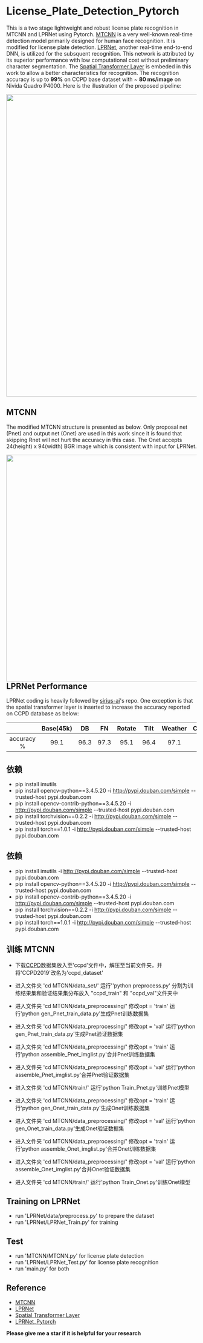 # License_Plate_Detection_Pytorch
This is a two stage lightweight and robust license plate recognition in MTCNN and LPRNet using Pytorch. [MTCNN](https://arxiv.org/abs/1604.02878v1) is a very well-known real-time detection model primarily designed for human face recognition. It is modified for license plate detection. [LPRNet](https://arxiv.org/abs/1806.10447), another real-time end-to-end DNN, is utilized for the subsquent recognition. This network is attributed by its superior performance with low computational cost without preliminary character segmentation. The [Spatial Transformer Layer](https://arxiv.org/abs/1506.02025) is embeded in this work to allow a better characteristics for recognition. The recognition accuracy is up to **99%** on CCPD base dataset with ~ **80 ms/image** on Nivida Quadro P4000. Here is the illustration of the proposed pipeline:

<img src="test/pipeline.png"  width="800">

## MTCNN
The modified MTCNN structure is presented as below. Only proposal net (Pnet) and output net (Onet) are used in this work since it is found that skipping Rnet will not hurt the accuracy in this case.  The Onet accepts 24(height) x 94(width) BGR image which is consistent with input for LPRNet. 

<img src="test/MTCNN.png"  width="600" style="float: left;">

## LPRNet Performance 
LPRNet coding is heavily followed by [sirius-ai](https://github.com/sirius-ai/LPRNet_Pytorch)'s repo. One exception is that the spatial transformer layer is inserted to increase the accuracy reported on CCPD database as below: 

|   | Base(45k) | DB | FN | Rotate | Tilt | Weather | Challenge |
|  :------:     | :---------: | :---------: |:---------: |:---------: |:---------: |:---------: |:---------: |
|   accuracy %      | 99.1     |  96.3 | 97.3 | 95.1 | 96.4 | 97.1 | 83.2 |

## 依赖
* pip install imutils
* pip install opencv-python==3.4.5.20 -i http://pypi.douban.com/simple --trusted-host pypi.douban.com
* pip install opencv-contrib-python==3.4.5.20 -i http://pypi.douban.com/simple --trusted-host pypi.douban.com
* pip install torchvision==0.2.2 -i http://pypi.douban.com/simple --trusted-host pypi.douban.com
* pip install torch==1.0.1 -i http://pypi.douban.com/simple --trusted-host pypi.douban.com


## 依赖
* pip install imutils -i http://pypi.douban.com/simple --trusted-host pypi.douban.com
* pip install opencv-python==3.4.5.20 -i http://pypi.douban.com/simple --trusted-host pypi.douban.com
* pip install opencv-contrib-python==3.4.5.20 -i http://pypi.douban.com/simple --trusted-host pypi.douban.com
* pip install torchvision==0.2.2 -i http://pypi.douban.com/simple --trusted-host pypi.douban.com
* pip install torch==1.0.1 -i http://pypi.douban.com/simple --trusted-host pypi.douban.com


## 训练 MTCNN
* 下载[CCPD](https://github.com/detectRecog/CCPD)数据集放入至'ccpd'文件中，解压至当前文件夹，并将'CCPD2019'改名为'ccpd_dataset'
* 进入文件夹 'cd MTCNN/data_set/' 运行''python preprocess.py' 分割为训练结果集和验证结果集分布放入 "ccpd_train" 和 "ccpd_val"文件夹中
* 进入文件夹 'cd MTCNN/data_preprocessing/' 修改opt = 'train' 运行'python gen_Pnet_train_data.py'生成Pnet训练数据集
* 进入文件夹 'cd MTCNN/data_preprocessing/' 修改opt = 'val' 运行'python gen_Pnet_train_data.py'生成Pnet验证数据集
* 进入文件夹 'cd MTCNN/data_preprocessing/' 修改opt = 'train' 运行'python assemble_Pnet_imglist.py'合并Pnet训练数据集
* 进入文件夹 'cd MTCNN/data_preprocessing/' 修改opt = 'val' 运行'python assemble_Pnet_imglist.py'合并Pnet验证数据集
* 进入文件夹 'cd MTCNN/train/' 运行'python Train_Pnet.py'训练Pnet模型

* 进入文件夹 'cd MTCNN/data_preprocessing/' 修改opt = 'train' 运行'python gen_Onet_train_data.py'生成Onet训练数据集
* 进入文件夹 'cd MTCNN/data_preprocessing/' 修改opt = 'val' 运行'python gen_Onet_train_data.py'生成Onet验证数据集
* 进入文件夹 'cd MTCNN/data_preprocessing/' 修改opt = 'train' 运行'python assemble_Onet_imglist.py'合并Onet训练数据集
* 进入文件夹 'cd MTCNN/data_preprocessing/' 修改opt = 'val' 运行'python assemble_Onet_imglist.py'合并Onet验证数据集
* 进入文件夹 'cd MTCNN/train/' 运行'python Train_Onet.py'训练Onet模型

## Training on LPRNet
* run 'LPRNet/data/preprocess.py' to prepare the dataset
* run 'LPRNet/LPRNet_Train.py' for training 

## Test
* run 'MTCNN/MTCNN.py' for license plate detection
* run 'LPRNet/LPRNet_Test.py' for license plate recognition
* run 'main.py' for both

## Reference
* [MTCNN](https://arxiv.org/abs/1604.02878v1)
* [LPRNet](https://arxiv.org/abs/1806.10447)
* [Spatial Transformer Layer](https://arxiv.org/abs/1506.02025)
* [LPRNet_Pytorch](https://github.com/sirius-ai/LPRNet_Pytorch)

**Please give me a star if it is helpful for your research**
